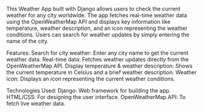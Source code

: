 This Weather App built with Django allows users to check the current weather for any city worldwide. The app fetches real-time weather data using the OpenWeatherMap API and displays key information like temperature, weather description, and an icon representing the weather conditions. Users can search for weather updates by simply entering the name of the city.

Features:
Search for city weather: Enter any city name to get the current weather data.
Real-time data: Fetches weather updates directly from the OpenWeatherMap API.
Display temperature & weather description: Shows the current temperature in Celsius and a brief weather description.
Weather icon: Displays an icon representing the current weather conditions.

Technologies Used:
Django: Web framework for building the app.
HTML/CSS: For designing the user interface.
OpenWeatherMap API: To fetch live weather data.
